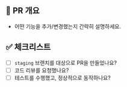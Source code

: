 ## 🚀 PR 개요
- 어떤 기능을 추가/변경했는지 간략히 설명하세요.

## ✅ 체크리스트
- [ ] `staging` 브랜치를 대상으로 PR을 만들었나요?
- [ ] 코드 리뷰를 요청했나요?
- [ ] 테스트를 수행했고, 정상적으로 동작하나요?
